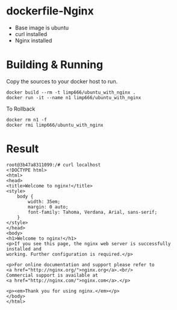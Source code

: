 # dockerfile-Nginx
* Base image is ubuntu
* curl installed
* Nginx installed

# Building & Running

Copy the sources to your docker host to run.
```
docker build --rm -t limp666/ubuntu_with_nginx .
docker run -it --name n1 limp666/ubuntu_with_nginx
```

To Rollback
```
docker rm n1 -f
docker rmi limp666/ubuntu_with_nginx
```

# Result
```
root@3b47a8311099:/# curl localhost
<!DOCTYPE html>
<html>
<head>
<title>Welcome to nginx!</title>
<style>
    body {
        width: 35em;
        margin: 0 auto;
        font-family: Tahoma, Verdana, Arial, sans-serif;
    }
</style>
</head>
<body>
<h1>Welcome to nginx!</h1>
<p>If you see this page, the nginx web server is successfully installed and
working. Further configuration is required.</p>

<p>For online documentation and support please refer to
<a href="http://nginx.org/">nginx.org</a>.<br/>
Commercial support is available at
<a href="http://nginx.com/">nginx.com</a>.</p>

<p><em>Thank you for using nginx.</em></p>
</body>
</html>
```
